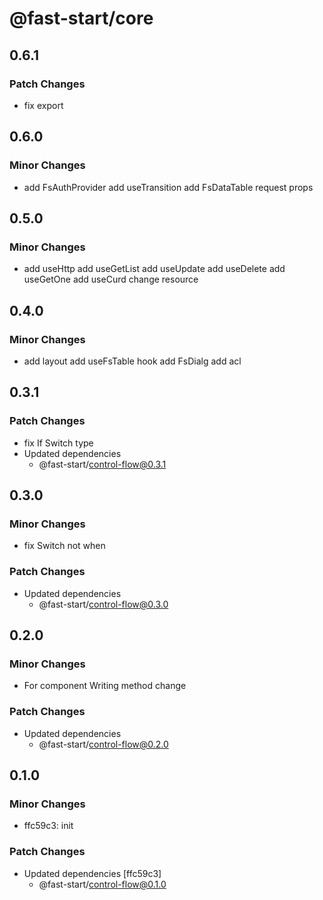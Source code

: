 # @fast-start/core

## 0.6.1

### Patch Changes

-   fix export

## 0.6.0

### Minor Changes

-   add FsAuthProvider
    add useTransition
    add FsDataTable request props

## 0.5.0

### Minor Changes

-   add useHttp
    add useGetList
    add useUpdate
    add useDelete
    add useGetOne
    add useCurd
    change resource

## 0.4.0

### Minor Changes

-   add layout
    add useFsTable hook
    add FsDialg
    add acl

## 0.3.1

### Patch Changes

-   fix If Switch type
-   Updated dependencies
    -   @fast-start/control-flow@0.3.1

## 0.3.0

### Minor Changes

-   fix Switch not when

### Patch Changes

-   Updated dependencies
    -   @fast-start/control-flow@0.3.0

## 0.2.0

### Minor Changes

-   For component Writing method change

### Patch Changes

-   Updated dependencies
    -   @fast-start/control-flow@0.2.0

## 0.1.0

### Minor Changes

-   ffc59c3: init

### Patch Changes

-   Updated dependencies [ffc59c3]
    -   @fast-start/control-flow@0.1.0
